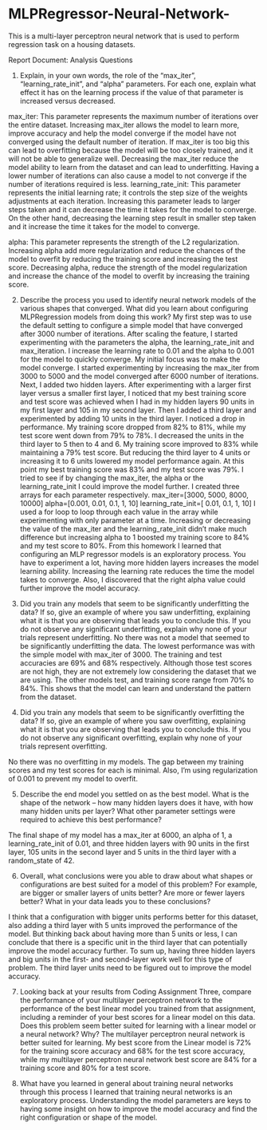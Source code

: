 # MLPRegressor-Neural-Network-
This is a multi-layer perceptron neural network that is used to perform regression task on a housing datasets.


Report Document: Analysis Questions 
1. Explain, in your own words, the role of the “max_iter”, “learning_rate_init”, and “alpha” parameters. For each one, explain what effect it has on the learning process if the value of that parameter is increased versus decreased.

max_iter: This parameter represents the maximum number of iterations over the entire dataset. Increasing max_iter allows the model to learn more, improve accuracy and help the model converge if the model have not converged using the default number of iteration.  If max_iter is too big this can lead to overfitting because the model will be too closely trained, and it will not be able to generalize well. Decreasing the max_iter reduce the model ability to learn from the dataset and can lead to underfitting. Having a lower number of iterations can also cause a model to not converge if the number of iterations required is less. 
learning_rate_init: This parameter represents the initial learning rate; it controls the step size of the weights adjustments at each iteration. Increasing this parameter leads to larger steps taken and it can decrease the time it takes for the model to converge. On the other hand, decreasing the learning step result in smaller step taken and it increase the time it takes for the model to converge.  

alpha: This parameter represents the strength of the L2 regularization. Increasing alpha add more regularization and reduce the chances of the model to overfit by reducing the training score and increasing the test score. Decreasing alpha, reduce the strength of the model regularization and increase the chance of the model to overfit by increasing the training score.

2. Describe the process you used to identify neural network models of the various shapes that converged. What did you learn about configuring MLPRegression models from doing this work? 
My first step was to use the default setting to configure a simple model that have converged after 3000 number of iterations. After scaling the feature, I started experimenting with the parameters the alpha, the learning_rate_init and max_iteration. I increase the learning rate to 0.01 and the alpha to 0.001 for the model to quickly converge. My initial focus was to make the model converge. I started experimenting by increasing the max_iter from 3000 to 5000 and the model converged after 6000 number of iterations. 
Next, I added two hidden layers.  After experimenting with a larger first layer versus a smaller first layer, I noticed that my best training score and test score was achieved when I had in my hidden layers 90 units in my first layer and 105 in my second layer. Then I added a third layer and experimented by adding 10 units in the third layer. I noticed a drop in performance. My training score dropped from 82% to 81%, while my test score went down from 79% to 78%. I decreased the units in the third layer to 5 then to 4 and 6. My training score improved to 83% while maintaining a 79% test score. But reducing the third layer to 4 units or increasing it to 6 units lowered my model performance again. At this point my best training score was 83% and my test score was 79%.  I tried to see if by changing the max_iter, the alpha or the learning_rate_init I could improve the model further.
I created three arrays for each parameter respectively. 
max_iter=[3000, 5000, 8000, 10000]
alpha=[0.001, 0.01, 0.1, 1, 10]
learning_rate_init=[ 0.01, 0.1, 1, 10]
I used a for loop to loop through each value in the array while experimenting with only parameter at a time. Increasing or decreasing the value of the max_iter and the learning_rate_init didn’t make much difference but increasing alpha to 1 boosted my training score to 84% and my test score to 80%. 
From this homework I learned that configuring an MLP regressor models is an exploratory process. You have to experiment a lot, having more hidden layers increases the model learning ability. Increasing the learning rate reduces the time the model takes to converge. Also, I discovered that the right alpha value could further improve the model accuracy.  

3. Did you train any models that seem to be significantly underfitting the data? If so, give an example of where you saw underfitting, explaining what it is that you are observing that leads you to conclude this. If you do not observe any significant underfitting, explain why none of your trials represent underfitting.
No there was not a model that seemed to be significantly underfitting the data. The lowest performance was with the simple model with max_iter of 3000. The training and test accuracies are 69% and 68% respectively. Although those test scores are not high, they are not extremely low considering the dataset that we are using. The other models test, and training score range from 70% to 84%. This shows that the model can learn and understand the pattern from the dataset. 

4. Did you train any models that seem to be significantly overfitting the data? If so, give an example of where you saw overfitting, explaining what it is that you are observing that leads you to conclude this. If you do not observe any significant overfitting, explain why none of your trials represent overfitting.

No there was no overfitting in my models. The gap between my training scores and my test scores for each is minimal. Also, I’m using regularization of 0.001 to prevent my model to overfit.

5. Describe the end model you settled on as the best model. What is the shape of the network – how many hidden layers does it have, with how many hidden units per layer? What other parameter settings were required to achieve this best performance?

The final shape of my model has a max_iter at 6000, an alpha of 1, a learning_rate_init of 0.01, and three hidden layers with 90 units in the first layer, 105 units in the second layer and 5 units in the third layer with a random_state of 42.

6. Overall, what conclusions were you able to draw about what shapes or configurations are best suited for a model of this problem? For example, are bigger or smaller layers of units better? Are more or fewer layers better? What in your data leads you to these conclusions?

I think that a configuration with bigger units performs better for this dataset, also adding a third layer with 5 units improved the performance of the model. But thinking back about having more than 5 units or less, I can conclude that there is a specific unit in the third layer that can potentially improve the model accuracy further. To sum up, having three hidden layers and big units in the first- and second-layer work well for this type of problem. The third layer units need to be figured out to improve the model accuracy. 

7. Looking back at your results from Coding Assignment Three, compare the performance of your multilayer perceptron network to the performance of the best linear model you trained from that assignment, including a reminder of your best scores for a linear model on this data. Does this problem seem better suited for learning with a linear model or a neural network? Why?
The multilayer perceptron neural network is better suited for learning. My best score from the Linear model is 72% for the training score accuracy and 68% for the test score accuracy, while my multilayer perceptron neural network best score are 84% for a training score and 80% for a test score.  

8. What have you learned in general about training neural networks through this process
I learned that training neural networks is an exploratory process. Understanding the model parameters are keys to having some insight on how to improve the model accuracy and find the right configuration or shape of the model. 

 




